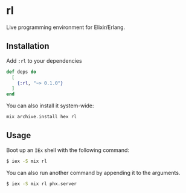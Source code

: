 # rl

Live programming environment for Elixir/Erlang.

## Installation

Add `:rl` to your dependencies

```elixir
def deps do
  [
    {:rl, "~> 0.1.0"}
  ]
end
```

You can also install it system-wide:

```elixir
mix archive.install hex rl
```

## Usage

Boot up an `IEx` shell with the following command:

```sh
$ iex -S mix rl
```

You can also run another command by appending it to the arguments.

```sh
$ iex -S mix rl phx.server
```
